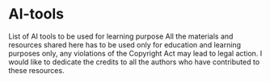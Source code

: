 # AI-tools
List of AI tools to be used for learning purpose
All the materials and resources shared here has to be used only for education and learning purposes only, any violations of the Copyright Act may lead to legal action. I would like to dedicate the credits to all the authors who have contributed to these resources.
